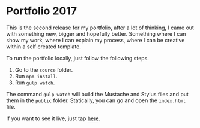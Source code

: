 # Portfolio 2017

This is the second release for my portfolio, after a lot of thinking, I came out with something new, bigger and hopefully better. Something where I can show my work, where I can explain my process, where I can be creative within a self created template.

To run the portfolio locally, just follow the following steps.

1. Go to the `source` folder.
2. Run `npm install`.
3. Run `gulp watch`.

The command `gulp watch` will build the Mustache and Stylus files and put them in the `public` folder. Statically, you can go and open the `index.html` file.

If you want to see it live, just tap [here](http://gilabert.design).
